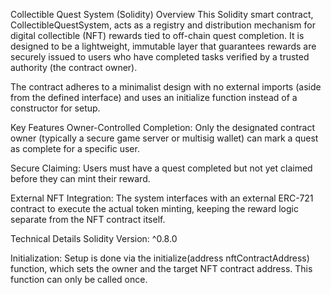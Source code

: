 Collectible Quest System (Solidity)
Overview
This Solidity smart contract, CollectibleQuestSystem, acts as a registry and distribution mechanism for digital collectible (NFT) rewards tied to off-chain quest completion. It is designed to be a lightweight, immutable layer that guarantees rewards are securely issued to users who have completed tasks verified by a trusted authority (the contract owner).

The contract adheres to a minimalist design with no external imports (aside from the defined interface) and uses an initialize function instead of a constructor for setup.

Key Features
Owner-Controlled Completion: Only the designated contract owner (typically a secure game server or multisig wallet) can mark a quest as complete for a specific user.

Secure Claiming: Users must have a quest completed but not yet claimed before they can mint their reward.

External NFT Integration: The system interfaces with an external ERC-721 contract to execute the actual token minting, keeping the reward logic separate from the NFT contract itself.

Technical Details
Solidity Version: ^0.8.0

Initialization: Setup is done via the initialize(address nftContractAddress) function, which sets the owner and the target NFT contract address. This function can only be called once.
